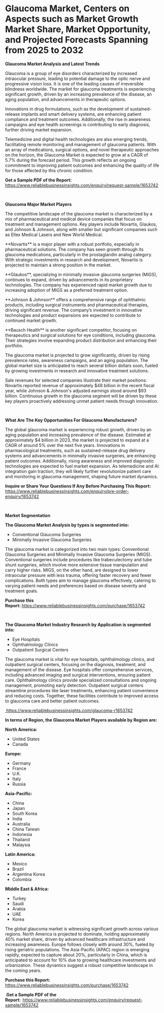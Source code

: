 <p><h1>Glaucoma Market, Centers on Aspects such as Market Growth Market Share, Market Opportunity, and Projected Forecasts Spanning from 2025 to 2032</h1></p><p><strong>Glaucoma Market Analysis and Latest Trends</strong></p>
<p><p>Glaucoma is a group of eye disorders characterized by increased intraocular pressure, leading to potential damage to the optic nerve and progressive vision loss. It is one of the leading causes of irreversible blindness worldwide. The market for glaucoma treatments is experiencing significant growth, driven by an increasing prevalence of the disease, an aging population, and advancements in therapeutic options. </p><p>Innovations in drug formulations, such as the development of sustained-release implants and smart delivery systems, are enhancing patient compliance and treatment outcomes. Additionally, the rise in awareness campaigns and eye health screenings is contributing to early diagnosis, further driving market expansion. </p><p>Telemedicine and digital health technologies are also emerging trends, facilitating remote monitoring and management of glaucoma patients. With an array of medications, surgical options, and novel therapeutic approaches on the horizon, the Glaucoma Market is expected to grow at a CAGR of 5.7% during the forecast period. This growth reflects an ongoing commitment to improving patient outcomes and enhancing the quality of life for those affected by this chronic condition.</p></p>
<p><strong>Get a Sample PDF of the Report:&nbsp;</strong> <a href="https://www.reliablebusinessinsights.com/enquiry/request-sample/1653742?utm_campaign=2781&utm_medium=2&utm_source=Github&utm_content=ia&utm_term=16042025&utm_id=glaucoma">https://www.reliablebusinessinsights.com/enquiry/request-sample/1653742</a></p>
<p>&nbsp;</p>
<p><strong>Glaucoma Major Market Players</strong></p>
<p><p>The competitive landscape of the glaucoma market is characterized by a mix of pharmaceutical and medical device companies that focus on treatment and management options. Key players include Novartis, Glaukos, and Johnson & Johnson, along with smaller but significant companies such as Ellex Medical Lasers and New World Medical.</p><p>**Novartis** is a major player with a robust portfolio, especially in pharmaceutical solutions. The company has seen growth through its glaucoma medications, particularly in the prostaglandin analog category. With strategic investments in research and development, Novartis is projected to maintain a strong position in the market.</p><p>**Glaukos**, specializing in minimally invasive glaucoma surgeries (MIGS), continues to expand, driven by advancements in its proprietary technologies. The company has experienced rapid market growth due to increasing adoption of MIGS as a preferred treatment option.</p><p>**Johnson & Johnson** offers a comprehensive range of ophthalmic products, including surgical instruments and pharmaceutical therapies, driving significant revenue. The company’s investment in innovative technologies and product expansions are expected to contribute to continued market growth.</p><p>**Bausch Health** is another significant competitor, focusing on therapeutics and surgical solutions for eye conditions, including glaucoma. Their strategies involve expanding product distribution and enhancing their portfolio.</p><p>The glaucoma market is projected to grow significantly, driven by rising prevalence rates, awareness campaigns, and an aging population. The global market size is anticipated to reach several billion dollars soon, fueled by growing investments in research and innovative treatment solutions.</p><p>Sale revenues for selected companies illustrate their market positions: Novartis reported revenue of approximately $48 billion in the recent fiscal year, while Johnson & Johnson's adjusted earnings stood around $93 billion. Continuous growth in the glaucoma segment will be driven by these key players proactively addressing unmet patient needs through innovation.</p></p>
<p>&nbsp;</p>
<p><strong>What Are The Key Opportunities For Glaucoma Manufacturers?</strong></p>
<p><p>The global glaucoma market is experiencing robust growth, driven by an aging population and increasing prevalence of the disease. Estimated at approximately $4 billion in 2023, the market is projected to expand at a CAGR of around 5% over the next five years. Innovations in pharmacological treatments, such as sustained-release drug delivery systems and advancements in minimally invasive surgeries, are enhancing patient outcomes. Additionally, rising awareness and improved diagnostic technologies are expected to fuel market expansion. As telemedicine and AI integration gain traction, they will likely further revolutionize patient care and monitoring in glaucoma management, shaping future market dynamics.</p></p>
<p><strong>Inquire or Share Your Questions If Any Before Purchasing This Report:</strong> <a href="https://www.reliablebusinessinsights.com/enquiry/pre-order-enquiry/1653742?utm_campaign=2781&utm_medium=2&utm_source=Github&utm_content=ia&utm_term=16042025&utm_id=glaucoma">https://www.reliablebusinessinsights.com/enquiry/pre-order-enquiry/1653742</a></p>
<p>&nbsp;</p>
<p><strong>Market Segmentation</strong></p>
<p><strong>The Glaucoma Market Analysis by types is segmented into:</strong></p>
<p><ul><li>Conventional Glaucoma Surgeries</li><li>Minimally Invasive Glaucoma Surgeries</li></ul></p>
<p><p>The glaucoma market is categorized into two main types: Conventional Glaucoma Surgeries and Minimally Invasive Glaucoma Surgeries (MIGS). Conventional surgeries include procedures like trabeculectomy and tube shunt surgeries, which involve more extensive tissue manipulation and carry higher risks. MIGS, on the other hand, are designed to lower intraocular pressure with less trauma, offering faster recovery and fewer complications. Both types aim to manage glaucoma effectively, catering to varying patient needs and preferences based on disease severity and treatment goals.</p></p>
<p><strong>Purchase this Report:&nbsp;</strong><a href="https://www.reliablebusinessinsights.com/purchase/1653742?utm_campaign=2781&utm_medium=2&utm_source=Github&utm_content=ia&utm_term=16042025&utm_id=glaucoma">https://www.reliablebusinessinsights.com/purchase/1653742</a></p>
<p>&nbsp;</p>
<p><strong>The Glaucoma Market Industry Research by Application is segmented into:</strong></p>
<p><ul><li>Eye Hospitals</li><li>Ophthalmology Clinics</li><li>Outpatient Surgical Centers</li></ul></p>
<p><p>The glaucoma market is vital for eye hospitals, ophthalmology clinics, and outpatient surgical centers, focusing on the diagnosis, treatment, and management of the disease. Eye hospitals offer comprehensive services, including advanced imaging and surgical interventions, ensuring patient care. Ophthalmology clinics provide specialized consultations and ongoing management, promoting early detection. Outpatient surgical centers streamline procedures like laser treatments, enhancing patient convenience and reducing costs. Together, these facilities contribute to improved access to glaucoma care and better patient outcomes.</p></p>
<p><a href="https://www.reliablebusinessinsights.com/glaucoma-r1653742?utm_campaign=2781&utm_medium=2&utm_source=Github&utm_content=ia&utm_term=16042025&utm_id=glaucoma">&nbsp;https://www.reliablebusinessinsights.com/glaucoma-r1653742</a></p>
<p><strong>In terms of Region, the Glaucoma Market Players available by Region are:</strong></p>
<p>
    <p> <strong> North America: </strong>
        <ul>
            <li>United States</li>
            <li>Canada</li>
        </ul>
        </p> 
    <p> <strong> Europe: </strong>
        <ul>
            <li>Germany</li>
            <li>France</li>
            <li>U.K.</li>
            <li>Italy</li>
            <li>Russia</li>
        </ul>
        </p> 
    <p> <strong> Asia-Pacific: </strong>
        <ul>
            <li>China</li>
            <li>Japan</li>
            <li>South Korea</li>
            <li>India</li>
            <li>Australia</li>
            <li>China Taiwan</li>
            <li>Indonesia</li>
            <li>Thailand</li>
            <li>Malaysia</li>
        </ul>
        </p> 
    <p> <strong> Latin America: </strong>
        <ul>
            <li>Mexico</li>
            <li>Brazil</li>
            <li>Argentina Korea</li>
            <li>Colombia</li>
        </ul>
        </p> 
    <p> <strong> Middle East & Africa: </strong>
        <ul>
            <li>Turkey</li>
            <li>Saudi</li>
            <li>Arabia</li>
            <li>UAE</li>
            <li>Korea</li>
        </ul>
    </p>
    </p>
<p><p>The global glaucoma market is witnessing significant growth across various regions. North America is projected to dominate, holding approximately 40% market share, driven by advanced healthcare infrastructure and increasing awareness. Europe follows closely with around 30%, fueled by rising geriatric populations. The Asia-Pacific (APAC) region is emerging rapidly, expected to capture about 20%, particularly in China, which is anticipated to account for 10% due to growing healthcare investments and urbanization. These dynamics suggest a robust competitive landscape in the coming years.</p></p>
<p><strong>Purchase this Report: </strong><a href="https://www.reliablebusinessinsights.com/purchase/1653742?utm_campaign=2781&utm_medium=2&utm_source=Github&utm_content=ia&utm_term=16042025&utm_id=glaucoma">https://www.reliablebusinessinsights.com/purchase/1653742</a></p>
<p>&nbsp;<strong>Get a Sample PDF of the Report:&nbsp;&nbsp;</strong><a href="https://www.reliablebusinessinsights.com/enquiry/request-sample/1653742?utm_campaign=2781&utm_medium=2&utm_source=Github&utm_content=ia&utm_term=16042025&utm_id=glaucoma">https://www.reliablebusinessinsights.com/enquiry/request-sample/1653742</a></p>
<p><strong></strong></p>
<p><p></p><p></p><p></p></p>